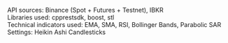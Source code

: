 API sources: Binance (Spot + Futures + Testnet), IBKR  
Libraries used: cpprestsdk, boost, stl  
Technical indicators used: EMA, SMA, RSI, Bollinger Bands, Parabolic SAR  
Settings: Heikin Ashi Candlesticks
